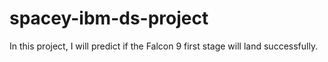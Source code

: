 # spacey-ibm-ds-project
In this project, I will predict if the Falcon 9 first stage will land successfully. 

